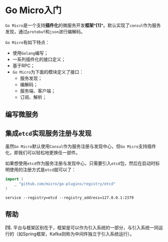 # Go Micro入门

`Go Micro`是一个支持**插件化**的微服务开发**框架^[1]^**。默认实现了`consul`作为服务发现，通过`protobuf`和`json`进行编解码。

`Go Micro`有如下特点：

- 使用`Golang`编写；
- 一系列插件化的接口定义；
- 基于RPC；
- `Go Micro`为下面的模块定义了接口：
  - 服务发现；
  - 编解码；
  - 服务端、客户端；
  - 订阅、解析；

## 编写微服务

## 集成`etcd`实现服务注册与发现

虽然`Go Micro`默认使用`Consul`作为服务注册与发现中心，但`Go Micro`支持插件化，即我们可以轻松地更换任一部件。

如果想使用`etcd`作为服务注册与发现中心，只需要引入`etcd`包，然后在启动时标明使用的注册方式是`etcd`就可以了：

```go
import (
	_ "github.com/micro/go-plugins/registry/etcd"
)
```

```
service --registry=etcd --registry_address=127.0.0.1:2379
```

## 帮助

**[1].** 平台与框架区别在于，框架是可以作为引入系统的一部分，与引入系统一同运行的（如Spring框架，Kafka则称为中间件独立于引入系统运行）。

